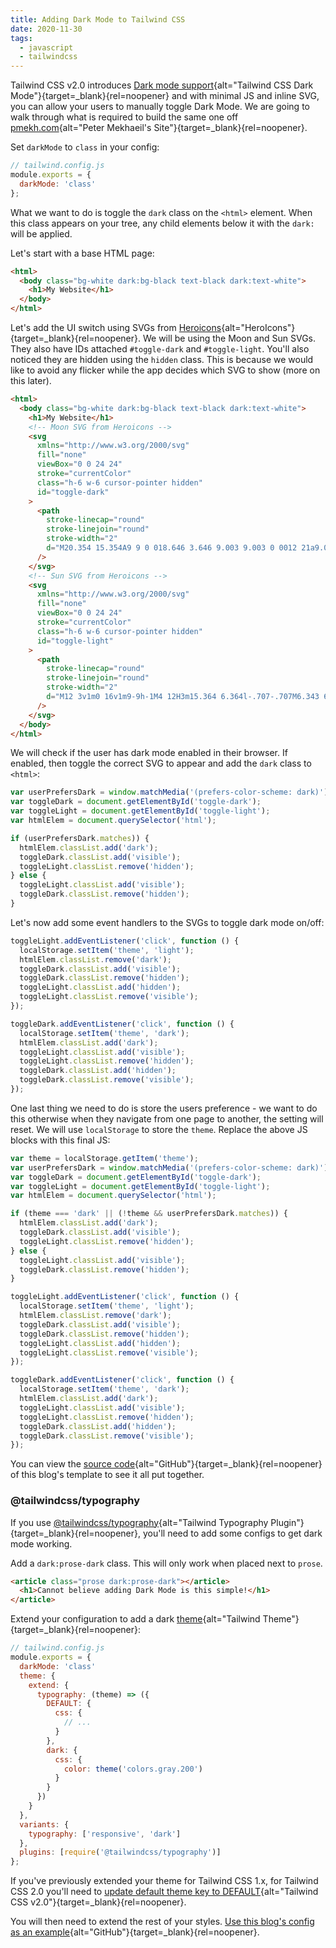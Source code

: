 ```yaml
---
title: Adding Dark Mode to Tailwind CSS
date: 2020-11-30
tags:
  - javascript
  - tailwindcss
---
```


Tailwind CSS v2.0 introduces [Dark mode support](https://tailwindcss.com/docs/dark-mode){alt="Tailwind CSS Dark Mode"}{target=\_blank}{rel=noopener} and with minimal JS and inline SVG, you can allow your users to manually toggle Dark Mode. We are going to walk through what is required to build the same one off [pmekh.com](https://pmekh.com){alt="Peter Mekhaeil's Site"}{target=\_blank}{rel=noopener}.

Set `darkMode` to `class` in your config:

```js
// tailwind.config.js
module.exports = {
  darkMode: 'class'
};
```

What we want to do is toggle the `dark` class on the `<html>` element. When this class appears on your tree, any child elements below it with the `dark:` will be applied.

Let's start with a base HTML page:

```html
<html>
  <body class="bg-white dark:bg-black text-black dark:text-white">
    <h1>My Website</h1>
  </body>
</html>
```

Let's add the UI switch using SVGs from [Heroicons](https://heroicons.com/){alt="HeroIcons"}{target=\_blank}{rel=noopener}. We will be using the Moon and Sun SVGs. They also have IDs attached `#toggle-dark` and `#toggle-light`. You'll also noticed they are hidden using the `hidden` class. This is because we would like to avoid any flicker while the app decides which SVG to show (more on this later).

```html
<html>
  <body class="bg-white dark:bg-black text-black dark:text-white">
    <h1>My Website</h1>
    <!-- Moon SVG from Heroicons -->
    <svg
      xmlns="http://www.w3.org/2000/svg"
      fill="none"
      viewBox="0 0 24 24"
      stroke="currentColor"
      class="h-6 w-6 cursor-pointer hidden"
      id="toggle-dark"
    >
      <path
        stroke-linecap="round"
        stroke-linejoin="round"
        stroke-width="2"
        d="M20.354 15.354A9 9 0 018.646 3.646 9.003 9.003 0 0012 21a9.003 9.003 0 008.354-5.646z"
      />
    </svg>
    <!-- Sun SVG from Heroicons -->
    <svg
      xmlns="http://www.w3.org/2000/svg"
      fill="none"
      viewBox="0 0 24 24"
      stroke="currentColor"
      class="h-6 w-6 cursor-pointer hidden"
      id="toggle-light"
    >
      <path
        stroke-linecap="round"
        stroke-linejoin="round"
        stroke-width="2"
        d="M12 3v1m0 16v1m9-9h-1M4 12H3m15.364 6.364l-.707-.707M6.343 6.343l-.707-.707m12.728 0l-.707.707M6.343 17.657l-.707.707M16 12a4 4 0 11-8 0 4 4 0 018 0z"
      />
    </svg>
  </body>
</html>
```

We will check if the user has dark mode enabled in their browser. If enabled, then toggle the correct SVG to appear and add the `dark` class to `<html>`:

```js
var userPrefersDark = window.matchMedia('(prefers-color-scheme: dark)');
var toggleDark = document.getElementById('toggle-dark');
var toggleLight = document.getElementById('toggle-light');
var htmlElem = document.querySelector('html');

if (userPrefersDark.matches)) {
  htmlElem.classList.add('dark');
  toggleDark.classList.add('visible');
  toggleLight.classList.remove('hidden');
} else {
  toggleLight.classList.add('visible');
  toggleDark.classList.remove('hidden');
}
```

Let's now add some event handlers to the SVGs to toggle dark mode on/off:

```js
toggleLight.addEventListener('click', function () {
  localStorage.setItem('theme', 'light');
  htmlElem.classList.remove('dark');
  toggleDark.classList.add('visible');
  toggleDark.classList.remove('hidden');
  toggleLight.classList.add('hidden');
  toggleLight.classList.remove('visible');
});

toggleDark.addEventListener('click', function () {
  localStorage.setItem('theme', 'dark');
  htmlElem.classList.add('dark');
  toggleLight.classList.add('visible');
  toggleLight.classList.remove('hidden');
  toggleDark.classList.add('hidden');
  toggleDark.classList.remove('visible');
});
```

One last thing we need to do is store the users preference - we want to do this otherwise when they navigate from one page to another, the setting will reset. We will use `localStorage` to store the `theme`. Replace the above JS blocks with this final JS:

```js
var theme = localStorage.getItem('theme');
var userPrefersDark = window.matchMedia('(prefers-color-scheme: dark)');
var toggleDark = document.getElementById('toggle-dark');
var toggleLight = document.getElementById('toggle-light');
var htmlElem = document.querySelector('html');

if (theme === 'dark' || (!theme && userPrefersDark.matches)) {
  htmlElem.classList.add('dark');
  toggleDark.classList.add('visible');
  toggleLight.classList.remove('hidden');
} else {
  toggleLight.classList.add('visible');
  toggleDark.classList.remove('hidden');
}

toggleLight.addEventListener('click', function () {
  localStorage.setItem('theme', 'light');
  htmlElem.classList.remove('dark');
  toggleDark.classList.add('visible');
  toggleDark.classList.remove('hidden');
  toggleLight.classList.add('hidden');
  toggleLight.classList.remove('visible');
});

toggleDark.addEventListener('click', function () {
  localStorage.setItem('theme', 'dark');
  htmlElem.classList.add('dark');
  toggleLight.classList.add('visible');
  toggleLight.classList.remove('hidden');
  toggleDark.classList.add('hidden');
  toggleDark.classList.remove('visible');
});
```

You can view the [source code](https://github.com/petermekhaeil/pmekh.com/blob/master/src/_includes/base.njk){alt="GitHub"}{target=\_blank}{rel=noopener} of this blog's template to see it all put together.

### @tailwindcss/typography

If you use [@tailwindcss/typography](https://tailwindcss.com/docs/typography-plugin){alt="Tailwind Typography Plugin"}{target=\_blank}{rel=noopener}, you'll need to add some configs to get dark mode working.

Add a `dark:prose-dark` class. This will only work when placed next to `prose`.

```html
<article class="prose dark:prose-dark"></article>
  <h1>Cannot believe adding Dark Mode is this simple!</h1>
</article>
```

Extend your configuration to add a dark [theme](https://tailwindcss.com/docs/theme){alt="Tailwind Theme"}{target=\_blank}{rel=noopener}:

```js
// tailwind.config.js
module.exports = {
  darkMode: 'class'
  theme: {
    extend: {
      typography: (theme) => ({
        DEFAULT: {
          css: {
            // ...
          }
        },
        dark: {
          css: {
            color: theme('colors.gray.200')
          }
        }
      })
    }
  },
  variants: {
    typography: ['responsive', 'dark']
  },
  plugins: [require('@tailwindcss/typography')]
};
```

If you've previously extended your theme for Tailwind CSS 1.x, for Tailwind CSS 2.0 you'll need to [update default theme key to DEFAULT](https://tailwindcss.com/docs/upgrading-to-v2#update-default-theme-keys-to-default){alt="Tailwind CSS v2.0"}{target=\_blank}{rel=noopener}.

You will then need to extend the rest of your styles. [Use this blog's config as an example](https://github.com/petermekhaeil/pmekh.com/blob/master/tailwind.config.js){alt="GitHub"}{target=\_blank}{rel=noopener}.
